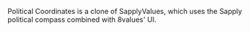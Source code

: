 Political Coordinates is a clone of SapplyValues, which uses the Sapply political compass combined with 8values' UI.
